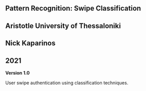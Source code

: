 ## Pattern Recognition: Swipe Classification
## Aristotle University of Thessaloniki
## Nick Kaparinos
## 2021

**Version 1.0**

User swipe authentication using classification techniques.
